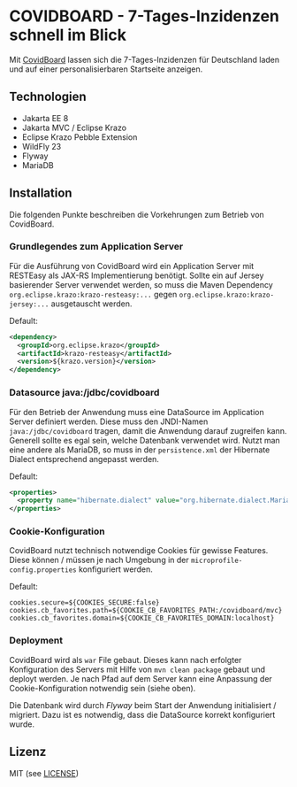 # COVIDBOARD - 7-Tages-Inzidenzen schnell im Blick

Mit [CovidBoard](https://www.covidboard.de) lassen sich die 7-Tages-Inzidenzen für Deutschland laden und auf einer personalisierbaren Startseite anzeigen.

## Technologien

- Jakarta EE 8
- Jakarta MVC / Eclipse Krazo
- Eclipse Krazo Pebble Extension
- WildFly 23
- Flyway
- MariaDB

## Installation

Die folgenden Punkte beschreiben die Vorkehrungen zum Betrieb von CovidBoard.

### Grundlegendes zum Application Server
Für die Ausführung von CovidBoard wird ein Application Server mit RESTEasy als JAX-RS Implementierung benötigt. Sollte ein
auf Jersey basierender Server verwendet werden, so muss die Maven Dependency `org.eclipse.krazo:krazo-resteasy:...` gegen `org.eclipse.krazo:krazo-jersey:...` ausgetauscht
werden.

Default: 

```xml
<dependency>
  <groupId>org.eclipse.krazo</groupId>
  <artifactId>krazo-resteasy</artifactId>
  <version>${krazo.version}</version>
</dependency>
```

### Datasource java:/jdbc/covidboard

Für den Betrieb der Anwendung muss eine DataSource im Application Server definiert werden. Diese muss den JNDI-Namen `java:/jdbc/covidboard` tragen, damit die Anwendung darauf
zugreifen kann. Generell sollte es egal sein, welche Datenbank verwendet wird. Nutzt man eine andere als MariaDB, so muss in der `persistence.xml` der Hibernate Dialect entsprechend angepasst werden.

Default:

```xml
<properties>
  <property name="hibernate.dialect" value="org.hibernate.dialect.MariaDB103Dialect"/>
</properties>
```

### Cookie-Konfiguration

CovidBoard nutzt technisch notwendige Cookies für gewisse Features. Diese können / müssen je nach Umgebung in der `microprofile-config.properties` konfiguriert werden.

Default:

```
cookies.secure=${COOKIES_SECURE:false}
cookies.cb_favorites.path=${COOKIE_CB_FAVORITES_PATH:/covidboard/mvc}
cookies.cb_favorites.domain=${COOKIE_CB_FAVORITES_DOMAIN:localhost}
```

### Deployment

CovidBoard wird als `war` File gebaut. Dieses kann nach erfolgter Konfiguration des Servers mit Hilfe von `mvn clean package` gebaut und deployt werden. Je nach Pfad auf dem
Server kann eine Anpassung der Cookie-Konfiguration notwendig sein (siehe oben).

Die Datenbank wird durch _Flyway_ beim Start der Anwendung initialisiert / migriert. Dazu ist es notwendig, dass die DataSource korrekt konfiguriert wurde.

## Lizenz
MIT (see [LICENSE](./LICENSE))
